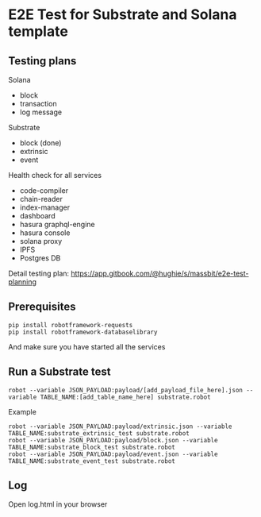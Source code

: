 # E2E Test for Substrate and Solana template

## Testing plans
Solana
- block
- transaction
- log message

Substrate
- block (done)
- extrinsic
- event 

Health check for all services
- code-compiler
- chain-reader
- index-manager
- dashboard
- hasura graphql-engine
- hasura console
- solana proxy
- IPFS
- Postgres DB

Detail testing plan: https://app.gitbook.com/@hughie/s/massbit/e2e-test-planning

## Prerequisites
```
pip install robotframework-requests
pip install robotframework-databaselibrary
```
And make sure you have started all the services 

## Run a Substrate test
```
robot --variable JSON_PAYLOAD:payload/[add_payload_file_here].json --variable TABLE_NAME:[add_table_name_here] substrate.robot
```
Example
```
robot --variable JSON_PAYLOAD:payload/extrinsic.json --variable TABLE_NAME:substrate_extrinsic_test substrate.robot 
robot --variable JSON_PAYLOAD:payload/block.json --variable TABLE_NAME:substrate_block_test substrate.robot 
robot --variable JSON_PAYLOAD:payload/event.json --variable TABLE_NAME:substrate_event_test substrate.robot 
```

## Log
Open log.html in your browser